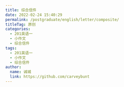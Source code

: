 ```yaml
---
title: 综合信件
date: 2022-02-24 15:40:29
permalink: /postgraduate/english/letter/composite/
titleTag: 原创
categories: 
  - 201英语一
  - 小作文
  - 综合信件
tags: 
  - 201英语一
  - 小作文
  - 综合信件
author: 
  name: 诚城
  link: https://github.com/carveybunt
---
```

